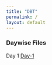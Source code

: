 ```yaml
---
title: "DBT"
permalink: /
layout: default
---
```


### Daywise Files
Day 1
[Day-1](C:\Study\CDAC\PG-DAC-March-22\4.%20Module%204%20-%20DBT\DBT-Module-Notes\Day-1.md)
